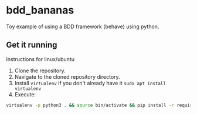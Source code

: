 # bdd_bananas
Toy example of using a BDD framework (behave) using python.

## Get it running
Instructions for linux/ubuntu
1. Clone the repository.
2. Navigate to the cloned repository directory.
3. Install `virtualenv` if you don't already have it `sudo apt install virtualenv`
3. Execute:
```bash
virtualenv -p python3 . && source bin/activate && pip install -r requirements.txt
```
